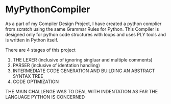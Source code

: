 # MyPythonCompiler

As a part of my Compiler Design Project, I have created a python complier from scratch using the same Grammar Rules for Python. This Compiler is designed only for python code structures with loops and uses PLY tools and is written in Python itself. 

There are 4 stages of this project
1) THE LEXER (inclusive of ignoring singluar and multiple comments)
2) PARSER (inclusive of identation handling)
3) INTERMEDIATE CODE GENERATION AND BUILDING AN ABSTRACT SYNTAX TREE
4) CODE OPTIMIZATION

THE MAIN CHALLENGE WAS TO DEAL WITH INDENTATION AS FAR THE LANGUAGE PYTHON IS CONCERNED
